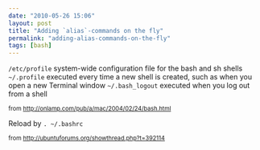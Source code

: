 ```yaml
---
date: "2010-05-26 15:06"
layout: post
title: "Adding `alias`-commands on the fly"
permalink: "adding-alias-commands-on-the-fly"
tags: [bash]
---
```


<code>/etc/profile</code> system-wide configuration file for the bash and sh shells
<code>~/.profile</code> executed every time a new shell is created, such as when you open a new Terminal window
<code>~/.bash_logout</code> executed when you log out from a shell

<small>from <a href="http://onlamp.com/pub/a/mac/2004/02/24/bash.html">http://onlamp.com/pub/a/mac/2004/02/24/bash.html</a></small>

Reload by <code>. ~/.bashrc</code>

<small>from <a href="http://ubuntuforums.org/showthread.php?t=392114">http://ubuntuforums.org/showthread.php?t=392114</a></small>

